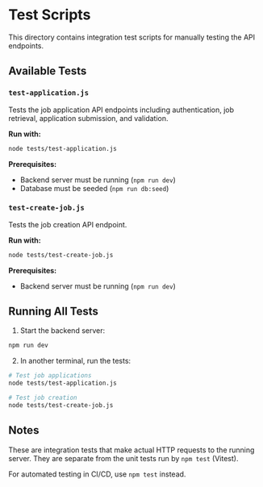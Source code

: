 # Test Scripts

This directory contains integration test scripts for manually testing the API endpoints.

## Available Tests

### `test-application.js`
Tests the job application API endpoints including authentication, job retrieval, application submission, and validation.

**Run with:**
```bash
node tests/test-application.js
```

**Prerequisites:**
- Backend server must be running (`npm run dev`)
- Database must be seeded (`npm run db:seed`)

### `test-create-job.js`
Tests the job creation API endpoint.

**Run with:**
```bash
node tests/test-create-job.js
```

**Prerequisites:**
- Backend server must be running (`npm run dev`)

## Running All Tests

1. Start the backend server:
```bash
npm run dev
```

2. In another terminal, run the tests:
```bash
# Test job applications
node tests/test-application.js

# Test job creation
node tests/test-create-job.js
```

## Notes

These are integration tests that make actual HTTP requests to the running server. They are separate from the unit tests run by `npm test` (Vitest).

For automated testing in CI/CD, use `npm test` instead.
